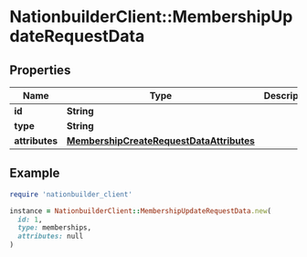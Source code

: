 # NationbuilderClient::MembershipUpdateRequestData

## Properties

| Name | Type | Description | Notes |
| ---- | ---- | ----------- | ----- |
| **id** | **String** |  |  |
| **type** | **String** |  |  |
| **attributes** | [**MembershipCreateRequestDataAttributes**](MembershipCreateRequestDataAttributes.md) |  | [optional] |

## Example

```ruby
require 'nationbuilder_client'

instance = NationbuilderClient::MembershipUpdateRequestData.new(
  id: 1,
  type: memberships,
  attributes: null
)
```

